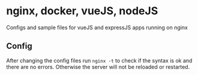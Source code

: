 # nginx, docker, vueJS, nodeJS
Configs and sample files for vueJS and expressJS apps running on nginx

## Config

After changing the config files run `nginx -t` to check if the syntax is ok and there are no errors. Otherwise the server will not be reloaded or restarted.
